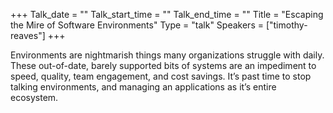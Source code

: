 +++
Talk_date = ""
Talk_start_time = ""
Talk_end_time = ""
Title = "Escaping the Mire of Software Environments"
Type = "talk"
Speakers = ["timothy-reaves"]
+++

Environments are nightmarish things many organizations struggle with daily. These out-of-date, barely supported bits of systems are an impediment to speed, quality, team engagement, and cost savings. It’s past time to stop talking environments, and managing an applications as it’s entire ecosystem.